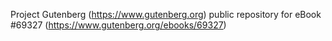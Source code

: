 Project Gutenberg (https://www.gutenberg.org) public repository for
eBook #69327 (https://www.gutenberg.org/ebooks/69327)
